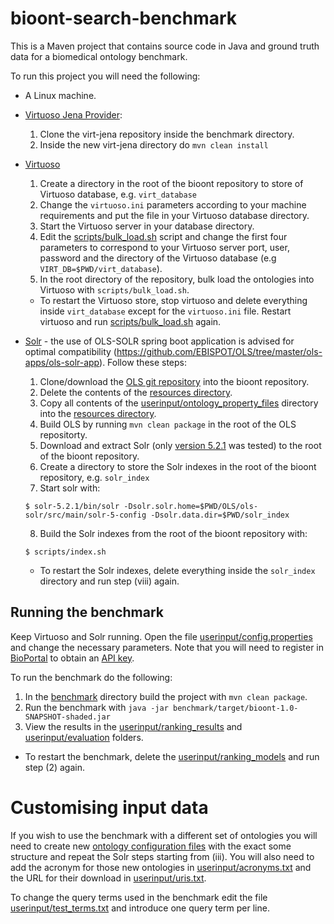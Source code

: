 # bioont-search-benchmark
This is a Maven project that contains source code in Java and ground truth data for a biomedical ontology benchmark.

To run this project you will need the following:
* A Linux machine.
* [Virtuoso Jena Provider](https://github.com/srdc/virt-jena):
    1. Clone the virt-jena repository inside the benchmark directory.
    2. Inside the new virt-jena directory do `mvn clean install`
* [Virtuoso](https://virtuoso.openlinksw.com/dataspace/doc/dav/wiki/Main/)
    1. Create a directory in the root of the bioont repository to store of Virtuoso database, e.g. `virt_database`
    2. Change the `virtuoso.ini` parameters according to your machine requirements and put the file in your Virtuoso database directory.
    3. Start the Virtuoso server in your database directory.
    4. Edit the [scripts/bulk_load.sh](https://github.com/danielapoliveira/bioont-search-benchmark/blob/master/scripts/bulk_load.sh) script and change the first four parameters to correspond to your Virtuoso server port, user, password and the directory of the Virtuoso database (e.g `VIRT_DB=$PWD/virt_database`).
    5. In the root directory of the repository, bulk load the ontologies into Virtuoso with `scripts/bulk_load.sh`. 
    
    * To restart the Virtuoso store, stop virtuoso and delete everything inside `virt_database` except for the `virtuoso.ini` file. Restart virtuoso and run [scripts/bulk_load.sh](https://github.com/danielapoliveira/bioont-search-benchmark/blob/master/scripts/bulk_load.sh) again.
* [Solr](http://lucene.apache.org/solr/) - the use of OLS-SOLR spring boot application is advised for optimal compatibility (https://github.com/EBISPOT/OLS/tree/master/ols-apps/ols-solr-app). Follow these steps:
    1. Clone/download the [OLS git repository](https://github.com/EBISPOT/OLS) into the bioont repository.
    2. Delete the contents of the [resources directory](https://github.com/EBISPOT/OLS/tree/master/ols-apps/ols-solr-app/src/main/resources).
    3. Copy all contents of the [userinput/ontology_property_files](https://github.com/danielapoliveira/bioont-search-benchmark/tree/master/userinput/ontology_properties_files) directory into the [resources directory](https://github.com/EBISPOT/OLS/tree/master/ols-apps/ols-solr-app/src/main/resources).
    4. Build OLS by running `mvn clean package` in the root of the OLS repositorty.
    5. Download and extract Solr (only [version 5.2.1](http://archive.apache.org/dist/lucene/solr/5.2.1/) was tested) to the root of the bioont repository.
    6. Create a directory to store the Solr indexes in the root of the bioont repository, e.g. `solr_index`
    7. Start solr with:
   
    `$ solr-5.2.1/bin/solr -Dsolr.solr.home=$PWD/OLS/ols-solr/src/main/solr-5-config -Dsolr.data.dir=$PWD/solr_index`
    
    8. Build the Solr indexes from the root of the bioont repository with:
    
    `$ scripts/index.sh`  
    
    * To restart the Solr indexes, delete everything inside the `solr_index` directory and run step (viii) again.

    
## Running the benchmark
Keep Virtuoso and Solr running. Open the file [userinput/config.properties](https://github.com/danielapoliveira/bioont-search-benchmark/blob/master/userinput/config.properties) and change the necessary parameters. Note that you will need to register in [BioPortal](https://bioportal.bioontology.org/) to obtain an [API key](https://bioportal.bioontology.org/help#Getting_an_API_key).

To run the benchmark do the following:

1. In the [benchmark](https://github.com/danielapoliveira/bioont-search-benchmark/tree/master/benchmark) directory build the project with `mvn clean package`.
2. Run the benchmark with `java -jar benchmark/target/bioont-1.0-SNAPSHOT-shaded.jar`
3. View the results in the [userinput/ranking_results](https://github.com/danielapoliveira/bioont-search-benchmark/tree/master/userinput/ranking_results) and [userinput/evaluation](https://github.com/danielapoliveira/bioont-search-benchmark/tree/master/userinput/evaluation) folders.

* To restart the benchmark, delete the [userinput/ranking_models](https://github.com/danielapoliveira/bioont-search-benchmark/tree/master/userinput/ranking_models) and run step (2) again.

# Customising input data
If you wish to use the benchmark with a different set of ontologies you will need to create new [ontology configuration files](https://github.com/danielapoliveira/bioont-search-benchmark/tree/master/userinput/ontology_properties_files) with the exact some structure and repeat the Solr steps starting from (iii). You will also need to add the acronym for those new ontologies in [userinput/acronyms.txt](https://github.com/danielapoliveira/bioont-search-benchmark/blob/master/userinput/acronyms.txt) and the URL for their download in [userinput/uris.txt](https://github.com/danielapoliveira/bioont-search-benchmark/blob/master/userinput/uris.txt).

To change the query terms used in the benchmark edit the file [userinput/test_terms.txt](https://github.com/danielapoliveira/bioont-search-benchmark/tree/master/userinput/test_terms.txt) and introduce one query term per line.
    

 






